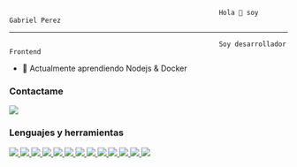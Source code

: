                                                          Hola 👋 soy Gabriel Perez
---
                                                         Soy desarrollador Frontend
- 🌱 Actualmente aprendiendo Nodejs & Docker                                                        
### Contactame
<a href="https://www.linkedin.com/in/gabrielperezpernia/">
  <img src="https://img.shields.io/badge/LinkedIn-0077B5?style=for-the-badge&logo=linkedin&logoColor=white">
</a>

### Lenguajes y herramientas
<a href="https://github.com/Gabrielperez14">
  <img src="https://img.shields.io/badge/HTML5-E34F26?style=for-the-badge&logo=html5&logoColor=white">
</a>
<a href="https://github.com/Gabrielperez14">
  <img src="https://img.shields.io/badge/CSS3-1572B6?style=for-the-badge&logo=css3&logoColor=white">
</a>
<a href="https://github.com/Gabrielperez14">
  <img src="https://img.shields.io/badge/Bootstrap-563D7C?style=for-the-badge&logo=bootstrap&logoColor=white">
</a>
<a href="https://github.com/Gabrielperez14">
  <img src="https://img.shields.io/badge/Tailwind_CSS-38B2AC?style=for-the-badge&logo=tailwind-css&logoColor=white">
</a>
<a href="https://github.com/Gabrielperez14">
  <img src="https://img.shields.io/badge/JavaScript-F7DF1E?style=for-the-badge&logo=javascript&logoColor=black">
</a>
<a href="https://github.com/Gabrielperez14">
  <img src="https://img.shields.io/badge/React-20232A?style=for-the-badge&logo=react&logoColor=61DAFB">
</a>
<a href="https://github.com/Gabrielperez14">
  <img src="https://img.shields.io/badge/Node.js-43853D?style=for-the-badge&logo=node.js&logoColor=white">
</a>
<a href="https://github.com/Gabrielperez14">
  <img src="https://img.shields.io/badge/Redux-593D88?style=for-the-badge&logo=redux&logoColor=white">
</a>
<a href="https://github.com/Gabrielperez14">
  <img src="https://img.shields.io/badge/Python-14354C?style=for-the-badge&logo=python&logoColor=white">
</a>
<a href="https://github.com/Gabrielperez14">
  <img src="https://img.shields.io/badge/Flask-000000?style=for-the-badge&logo=flask&logoColor=whit">
</a>
<a href="https://github.com/Gabrielperez14">
  <img src="https://img.shields.io/badge/MySQL-005C84?style=for-the-badge&logo=mysql&logoColor=white">
</a>
<a href="https://github.com/Gabrielperez14">
  <img src="https://img.shields.io/badge/Jest-323330?style=for-the-badge&logo=Jest&logoColor=white">
</a>
<a href="https://github.com/Gabrielperez14">
  <img src="https://img.shields.io/badge/Visual_Studio_Code-0078D4?style=for-the-badge&logo=visual%20studio%20code&logoColor=white">
</a>


<!---
Gabrielperez14/Gabrielperez14 is a ✨ special ✨ repository because its `README.md` (this file) appears on your GitHub profile.
You can click the Preview link to take a look at your changes.
--->
